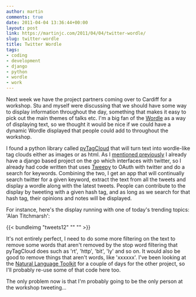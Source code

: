 ```yaml
---
author: martin
comments: true
date: 2011-04-04 13:36:44+00:00
layout: post
link: https://martinjc.com/2011/04/04/twitter-wordle/
slug: twitter-wordle
title: Twitter Wordle
tags:
- coding
- development
- django
- python
- wordle
- work
---
```


Next week we have the project partners coming over to Cardiff for a workshop. Stu and myself were discussing that we should have some way to display information throughout the day, something that makes it easy to pick out the main themes of talks etc. I'm a big fan of the [Wordle](http://www.wordle.net/) as a way of displaying text, so we thought it would be nice if we could have a dynamic Wordle displayed that people could add to throughout the workshop.

I found a python library called [pyTagCloud](https://github.com/atizo/PyTagCloud) that will turn text into wordle-like tag clouds either as images or as html. As I [mentioned previously](http://users.cs.cf.ac.uk/M.J.Chorley/2011/03/28/fun-with-django/) I already have a django based project on the go which interfaces with twitter, so I already had code written that uses [Tweepy](https://github.com/joshthecoder/tweepy) to OAuth with twitter and do a search for keywords. Combining the two, I get an app that will continually search twitter for a given keyword, extract the text from all the tweets and display a wordle along with the latest tweets. People can contribute to the display by tweeting with a given hash tag, and as long as we search for that hash tag, their opinions and notes will be displayed.

For instance, here's the display running with one of today's trending topics: 'Alan Titchmarsh':

{{< bundleimg "tweets12" "" "" >}}

It's not entirely perfect, I need to do some more filtering on the text to remove some words that aren't removed by the stop word filtering that pyTagCloud does such as 'rt', 'http', 'bit', 'ly' and so on. It would also be good to remove things that aren't words, like 'xxxxxx'. I've been looking at the [Natural Language Toolkit](http://www.nltk.org/) for a couple of days for the other project, so I'll probably re-use some of that code here too.

The only problem now is that I'm probably going to be the only person at the workshop tweeting...
